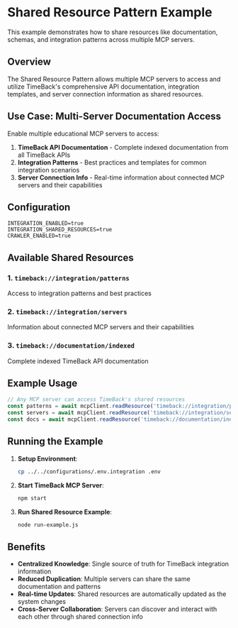 # Shared Resource Pattern Example

This example demonstrates how to share resources like documentation, schemas, and integration patterns across multiple MCP servers.

## Overview

The Shared Resource Pattern allows multiple MCP servers to access and utilize TimeBack's comprehensive API documentation, integration templates, and server connection information as shared resources.

## Use Case: Multi-Server Documentation Access

Enable multiple educational MCP servers to access:
1. **TimeBack API Documentation** - Complete indexed documentation from all TimeBack APIs
2. **Integration Patterns** - Best practices and templates for common integration scenarios  
3. **Server Connection Info** - Real-time information about connected MCP servers and their capabilities

## Configuration

```env
INTEGRATION_ENABLED=true
INTEGRATION_SHARED_RESOURCES=true
CRAWLER_ENABLED=true
```

## Available Shared Resources

### 1. `timeback://integration/patterns`
Access to integration patterns and best practices

### 2. `timeback://integration/servers` 
Information about connected MCP servers and their capabilities

### 3. `timeback://documentation/indexed`
Complete indexed TimeBack API documentation

## Example Usage

```javascript
// Any MCP server can access TimeBack's shared resources
const patterns = await mcpClient.readResource('timeback://integration/patterns');
const servers = await mcpClient.readResource('timeback://integration/servers');
const docs = await mcpClient.readResource('timeback://documentation/indexed');
```

## Running the Example

1. **Setup Environment**:
   ```bash
   cp ../../configurations/.env.integration .env
   ```

2. **Start TimeBack MCP Server**:
   ```bash
   npm start
   ```

3. **Run Shared Resource Example**:
   ```bash
   node run-example.js
   ```

## Benefits

- **Centralized Knowledge**: Single source of truth for TimeBack integration information
- **Reduced Duplication**: Multiple servers can share the same documentation and patterns
- **Real-time Updates**: Shared resources are automatically updated as the system changes
- **Cross-Server Collaboration**: Servers can discover and interact with each other through shared connection info
